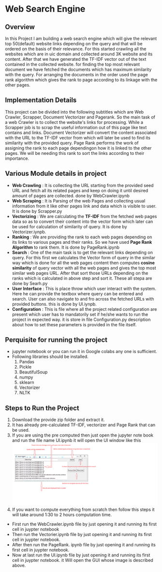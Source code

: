 # Web Search Engine

## Overview
In this Project I am building a web search
engine which will give the relevant top
50(default) website links depending on the
query and that will be ordered on the basis
of their relevance. For this started crawling
all the websites which are in uic domain and
collected around 3K website and its content.
After that we have generated the TF-IDF
vector out of the text contained in the
collected website. for finding the top most
relevant document we have fetched the
documents which has maximum similarity
with the query. For arranging the documents
in the order used the page rank algorithm
which gives the rank to page according to
its linkage with the other pages.

## Implementation Details
This project can be divided into the following
subtitles which are Web Crawler, Scrapper,
Document Vectorizer and Pagerank. So the
main task of a web Crawler is to collect the
website's links for processing. While a
Scrapper job is to scrap the useful
information out of this page like text
contains and links. Document Vectorizer will
convert the content associated with the URL
to the TF-IDF vector from which will later be
used to find its similarity with the provided
query. Page Rank performs the work of
assigning the rank to each page dependingon how it is linked to the other pages. We
will be needing this rank to sort the links
according to their importance.

## Various Module details in project
- **Web Crawling** : It is collecting the URL starting from the provided seed URL and fetch all its related pages and keep on doing it until desired amount of pages are collected. done by WebCrawler.ipynb
- **Web Scraping** : It is Parsing of the web Pages and collecting usual information from it like other pages link and data which is visible to user. It is done by Scrapper.py  
- **Vectorizing** : We are calculating the **TF-IDF** from the fetched web pages data so as to convert their content into the vector form which later can be used for calculation of similarity of query. It is done by Vectorizer.iynpb.
- **Ranking** : We are providing the rank to each web pages depending on its links to various pages and their ranks. So we have used **Page Rank Algorithm** to rank them. It is done by PageRank.ipynb
- **Search** : One of the main task is to get the relevant links depending on query. For this first we calculates the Vector form of query in the similar way which is done for all the web pages content then computes **cosine similarity** of query vector with all the web pages and gives the top most similar web pages URL. After that sort those URLs depending on the ranks which is calculated in above step and sort it. These all stepa are done by Searh.py
- **User Interface** : This is place throw which user interact with the system. Here he can provide the textbox where query can be entered and search. User can also navigate to and fro across the fetched URLs with provided buttons. this is done by UI.iynpb.
- **Configuration** : This is file where all the project related configuration are present which user has to mandatorily set if he/she wants to run the project in expected way. it is store in file Configuration.py
description about how to set these parameters is provided in the file itself.

## Perquisite for running the project
- jupyter notebook or you can run it in Google colabs any one is sufficient.
- Following libraries should be installed.
  1. Pandas
  2. Pickle
  3. BeautifulSoup
  4. numpy
  5. sklearn
  6. Vectorizer
  7. NLTK
  
## Steps to Run the Project
1.	Download the provide zip folder and extract it.
2.	It has already pre-calculated TF-IDF, vectorizer and Page Rank that can be used.
3.	If you are using the pre computed then just open the jupyter note book and run the file name UI.ipynb it will open the UI window like this
 ![Screen Shot of Seatch Engine UI](https://github.com/shabbiruic/WebSearchEngine/blob/master/ScreenShot.png)
4. If you want to compute everything from scratch then follow this steps it will take around 1:30 to 2 hours computation time.
  - First run the WebCrawler.ipynb file by just opening it and running its first cell in juypter notebook
  - Then run the Vectorier.ipynb file by just opening it and running its first cell in juypter notebook.
  - After then run the PageRank. ipynb file by just opening it and running its first cell in juypter notebook.
  - Now at last run the UI.ipynb file by just opening it and running its first cell in juypter notebook. it Will open the GUI whose image is described above.





